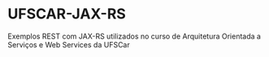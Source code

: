 # UFSCAR-JAX-RS
Exemplos REST com JAX-RS utilizados no curso de Arquitetura Orientada a Serviços e Web Services da UFSCar
